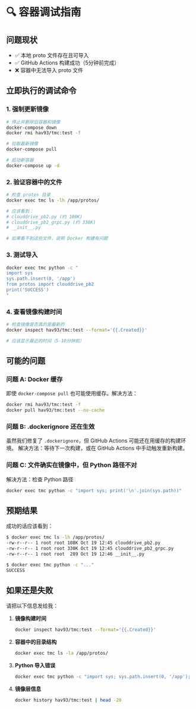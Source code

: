# 🔍 容器调试指南

## 问题现状
- ✅ 本地 proto 文件存在且可导入
- ✅ GitHub Actions 构建成功（5分钟前完成）
- ❌ 容器中无法导入 proto 文件

## 立即执行的调试命令

### 1. 强制更新镜像
```bash
# 停止并删除旧容器和镜像
docker-compose down
docker rmi hav93/tmc:test -f

# 拉取最新镜像
docker-compose pull

# 启动新容器
docker-compose up -d
```

### 2. 验证容器中的文件
```bash
# 检查 protos 目录
docker exec tmc ls -lh /app/protos/

# 应该看到：
# clouddrive_pb2.py (约 108K)
# clouddrive_pb2_grpc.py (约 330K)
# __init__.py

# 如果看不到这些文件，说明 Docker 构建有问题
```

### 3. 测试导入
```bash
docker exec tmc python -c "
import sys
sys.path.insert(0, '/app')
from protos import clouddrive_pb2
print('SUCCESS')
"
```

### 4. 查看镜像构建时间
```bash
# 检查镜像是否真的是最新的
docker inspect hav93/tmc:test --format='{{.Created}}'

# 应该显示最近的时间（5-10分钟前）
```

## 可能的问题

### 问题 A: Docker 缓存
即使 `docker-compose pull` 也可能使用缓存。解决方法：
```bash
docker rmi hav93/tmc:test -f
docker pull hav93/tmc:test --no-cache
```

### 问题 B: .dockerignore 还在生效
虽然我们修复了 `.dockerignore`，但 GitHub Actions 可能还在用缓存的构建环境。
解决方法：等待下一次构建，或在 GitHub Actions 中手动触发重新构建。

### 问题 C: 文件确实在镜像中，但 Python 路径不对
解决方法：检查 Python 路径
```bash
docker exec tmc python -c "import sys; print('\n'.join(sys.path))"
```

## 预期结果

成功的话应该看到：
```bash
$ docker exec tmc ls -lh /app/protos/
-rw-r--r-- 1 root root 108K Oct 19 12:45 clouddrive_pb2.py
-rw-r--r-- 1 root root 330K Oct 19 12:45 clouddrive_pb2_grpc.py
-rw-r--r-- 1 root root  289 Oct 19 12:46 __init__.py

$ docker exec tmc python -c "..."
SUCCESS
```

## 如果还是失败

请把以下信息发给我：

1. **镜像构建时间**
   ```bash
   docker inspect hav93/tmc:test --format='{{.Created}}'
   ```

2. **容器中的目录结构**
   ```bash
   docker exec tmc ls -la /app/protos/
   ```

3. **Python 导入错误**
   ```bash
   docker exec tmc python -c "import sys; sys.path.insert(0, '/app'); from protos import clouddrive_pb2" 2>&1
   ```

4. **镜像层信息**
   ```bash
   docker history hav93/tmc:test | head -20
   ```

